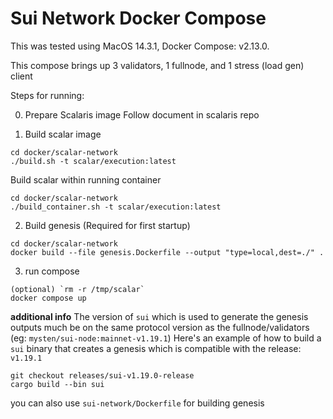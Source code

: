 # Sui Network Docker Compose

This was tested using MacOS 14.3.1, Docker Compose: v2.13.0.

This compose brings up 3 validators, 1 fullnode, and 1 stress (load gen) client

Steps for running:

0. Prepare Scalaris image
Follow document in scalaris repo


1. Build scalar image

```
cd docker/scalar-network
./build.sh -t scalar/execution:latest

```

Build scalar within running container

```
cd docker/scalar-network
./build_container.sh -t scalar/execution:latest

```

2. Build genesis (Required for first startup)

```
cd docker/scalar-network
docker build --file genesis.Dockerfile --output "type=local,dest=./" .
```

3. run compose

```
(optional) `rm -r /tmp/scalar`
docker compose up
```


**additional info**
The version of `sui` which is used to generate the genesis outputs much be on the same protocol version as the fullnode/validators (eg: `mysten/sui-node:mainnet-v1.19.1`)
Here's an example of how to build a `sui` binary that creates a genesis which is compatible with the release: `v1.19.1`
```
git checkout releases/sui-v1.19.0-release
cargo build --bin sui
```
you can also use `sui-network/Dockerfile` for building genesis
